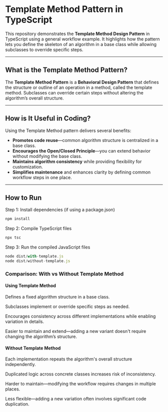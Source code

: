 #  Template Method Pattern in TypeScript

This repository demonstrates the **Template Method Design Pattern** in TypeScript using a general workflow example. It highlights how the pattern lets you define the skeleton of an algorithm in a base class while allowing subclasses to override specific steps.

---

## What is the Template Method Pattern?

The **Template Method Pattern** is a **Behavioral Design Pattern** that defines the structure or outline of an operation in a method, called the template method. Subclasses can override certain steps without altering the algorithm’s overall structure.

---

## How is It Useful in Coding?

Using the Template Method pattern delivers several benefits:

-  **Promotes code reuse**—common algorithm structure is centralized in a base class.  
-  **Encourages the Open/Closed Principle**—you can extend behavior without modifying the base class.  
-  **Maintains algorithm consistency** while providing flexibility for customization.  
-  **Simplifies maintenance** and enhances clarity by defining common workflow steps in one place.

---
## How to Run

 Step 1: Install dependencies (if using a package.json)
```typescript
npm install
```
 Step 2: Compile TypeScript files
```typescript
npx tsc
```
 Step 3: Run the compiled JavaScript files

```typescript
node dist/with-template.js
node dist/without-template.js
```
### Comparison: With vs Without Template Method

#### Using Template Method

Defines a fixed algorithm structure in a base class.

Subclasses implement or override specific steps as needed.

Encourages consistency across different implementations while enabling variation in details.

Easier to maintain and extend—adding a new variant doesn't require changing the algorithm’s structure.

#### Without Template Method

Each implementation repeats the algorithm's overall structure independently.

Duplicated logic across concrete classes increases risk of inconsistency.

Harder to maintain—modifying the workflow requires changes in multiple places.

Less flexible—adding a new variation often involves significant code duplication.
